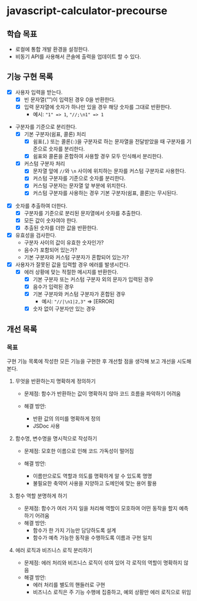 # javascript-calculator-precourse

## 학습 목표

- 로컬에 통합 개발 환경을 설정한다.
- 비동기 API를 사용해서 콘솔에 출력을 업데이트 할 수 있다.

## 기능 구현 목록

- [x] 사용자 입력을 받는다.
  - [x] 빈 문자열(””)이 입력된 경우 0을 반환한다.
  - [x] 입력 문자열에 숫자가 하나만 있을 경우 해당 숫자를 그대로 반환한다.
    - 예시: `"1" => 1`, `"//;\n1" => 1`
- 구분자를 기준으로 분리한다.
  - [x] 기본 구분자(쉼표, 콜론) 처리
    - [x] 쉼표(`,`) 또는 콜론(`:`)을 구분자로 하는 문자열을 전달받았을 때 구분자를 기준으로 숫자를 분리한다.
    - [x] 쉼표와 콜론을 혼합하여 사용할 경우 모두 인식해서 분리한다.
  - [x] 커스텀 구분자 처리
    - [x] 문자열 앞에 `//`와 `\n` 사이에 위치하는 문자를 커스텀 구분자로 사용한다.
    - [x] 커스텀 구분자를 기준으로 숫자를 분리한다.
    - [x] 커스텀 구분자는 문자열 앞 부분에 위치한다.
    - [x] 커스텀 구분자를 사용하는 경우 기본 구분자(쉼표, 콜론)는 무시된다.
- [x] 숫자를 추출하여 더한다.
  - [x] 구분자를 기준으로 분리된 문자열에서 숫자를 추출한다.
  - [x] 모든 값이 숫자여야 한다.
  - [x] 추출된 숫자를 더한 값을 반환한다.
- [x] 유효성을 검사한다.
  - 구분자 사이의 값이 유효한 숫자인가?
  - 음수가 포함되어 있는가?
  - 기본 구분자와 커스텀 구분자가 혼합되어 있는가?
- [x] 사용자가 잘못된 값을 입력할 경우 에러를 발생시킨다.
  - [x] 에러 상황에 맞는 적절한 메시지를 반환한다.
    - [x] 기본 구분자 또는 커스텀 구분자 외의 문자가 입력된 경우
    - [x] 음수가 입력된 경우
    - [x] 기본 구분자와 커스텀 구분자가 혼합된 경우
      - 예시: `"//|\n1|2,3"` => [ERROR]
    - [x] 숫자 없이 구분자만 있는 경우

## 개선 목록

### 목표

구현 기능 목록에 작성한 모든 기능을 구현한 후 개선할 점을 생각해 보고 개선을 시도해 본다.

1. 무엇을 반환하는지 명확하게 정의하기

   - 문제점: 함수가 반환하는 값이 명확하지 않아 코드 흐름을 파악하기 어려움

   - 해결 방안:
     - 반환 값의 의미를 명확하게 정의
     - JSDoc 사용

2. 함수명, 변수명을 명시적으로 작성하기

   - 문제점: 모호한 이름으로 인해 코드 가독성이 떨어짐

   - 해결 방안:
     - 이름만으로도 역할과 의도를 명확하게 알 수 있도록 명명
     - 불필요한 축약어 사용을 지양하고 도메인에 맞는 용어 활용

3. 함수 역할 분명하게 하기

   - 문제점: 함수가 여러 가지 일을 처리해 역할이 모호하여 어떤 동작을 할지 예측하기 어려움
   - 해결 방안:
     - 함수가 한 가지 기능만 담당하도록 설계
     - 함수가 예측 가능한 동작을 수행하도록 이름과 구현 일치

4. 에러 로직과 비즈니스 로직 분리하기

   - 문제점: 에러 처리와 비즈니스 로직이 섞여 있어 각 로직의 역할이 명확하지 않음
   - 해결 방안:
     - 에러 처리를 별도의 핸들러로 구현
     - 비즈니스 로직은 주 기능 수행에 집중하고, 예외 상황만 에러 로직으로 위임
